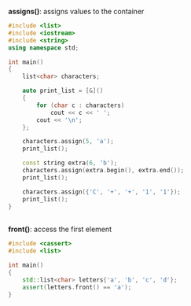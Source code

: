 **assigns()**: assigns values to the container
```cpp
#include <list>
#include <iostream>
#include <string>
using namespace std;

int main()
{
    list<char> characters;

    auto print_list = [&]()
    {
        for (char c : characters)
            cout << c << ' ';
        cout << '\n';
    };

    characters.assign(5, 'a');
    print_list();

    const string extra(6, 'b');
    characters.assign(extra.begin(), extra.end());
    print_list();

    characters.assign({'C', '+', '+', '1', '1'});
    print_list();
}

```

##
**front()**: access the first element
```cpp
#include <cassert>
#include <list>
 
int main()
{
    std::list<char> letters{'a', 'b', 'c', 'd'};
    assert(letters.front() == 'a');
}
```

##
